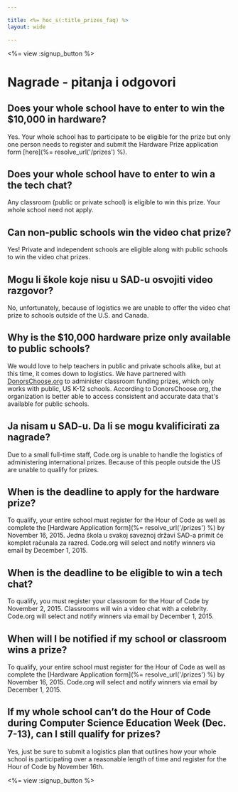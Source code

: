 ```yaml
---

title: <%= hoc_s(:title_prizes_faq) %>
layout: wide

---
```


<%= view :signup_button %>

# Nagrade - pitanja i odgovori

## Does your whole school have to enter to win the $10,000 in hardware?

Yes. Your whole school has to participate to be eligible for the prize but only one person needs to register and submit the Hardware Prize application form [here](%= resolve_url('/prizes') %).

## Does your whole school have to enter to win a the tech chat?

Any classroom (public or private school) is eligible to win this prize. Your whole school need not apply.

## Can non-public schools win the video chat prize?

Yes! Private and independent schools are eligible along with public schools to win the video chat prizes.

## Mogu li škole koje nisu u SAD-u osvojiti video razgovor?

No, unfortunately, because of logistics we are unable to offer the video chat prize to schools outside of the U.S. and Canada.

## Why is the $10,000 hardware prize only available to public schools?

We would love to help teachers in public and private schools alike, but at this time, it comes down to logistics. We have partnered with [DonorsChoose.org](http://donorschoose.org) to administer classroom funding prizes, which only works with public, US K-12 schools. According to DonorsChoose.org, the organization is better able to access consistent and accurate data that's available for public schools.

## Ja nisam u SAD-u. Da li se mogu kvalificirati za nagrade?

Due to a small full-time staff, Code.org is unable to handle the logistics of administering international prizes. Because of this people outside the US are unable to qualify for prizes.

## When is the deadline to apply for the hardware prize?

To qualify, your entire school must register for the Hour of Code as well as complete the [Hardware Application form](%= resolve_url('/prizes') %) by November 16, 2015. Jedna škola u svakoj saveznoj državi SAD-a primit će komplet računala za razred. Code.org will select and notify winners via email by December 1, 2015.

## When is the deadline to be eligible to win a tech chat?

To qualify, you must register your classroom for the Hour of Code by November 2, 2015. Classrooms will win a video chat with a celebrity. Code.org will select and notify winners via email by December 1, 2015.

## When will I be notified if my school or classroom wins a prize?

To qualify, your entire school must register for the Hour of Code as well as complete the [Hardware Application form](%= resolve_url('/prizes') %) by November 16, 2015. Code.org will select and notify winners via email by December 1, 2015.

## If my whole school can’t do the Hour of Code during Computer Science Education Week (Dec. 7-13), can I still qualify for prizes?

Yes, just be sure to submit a logistics plan that outlines how your whole school is participating over a reasonable length of time and register for the Hour of Code by November 16th.

<%= view :signup_button %>